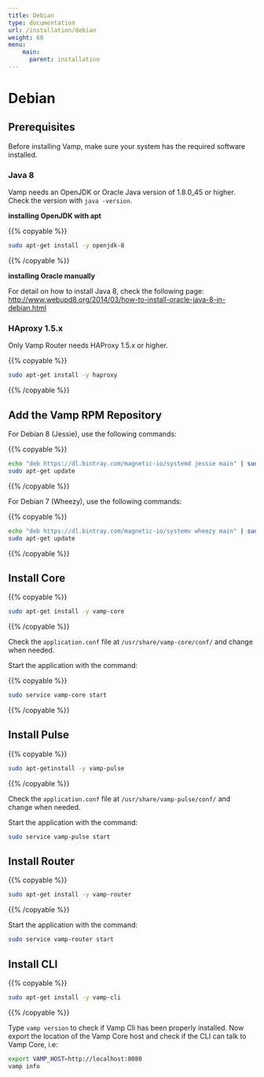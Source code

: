 ```yaml
---
title: Debian
type: documentation
url: /installation/debian
weight: 60
menu:
    main:
      parent: installation
---
```


# Debian

## Prerequisites

Before installing Vamp, make sure your system has the required software installed.

### Java 8

Vamp needs an OpenJDK or Oracle Java version of 1.8.0_45 or higher. Check the version with `java -version`.

**installing OpenJDK with apt**

{{% copyable %}}
```bash
sudo apt-get install -y openjdk-8
```
{{% /copyable %}}

**installing Oracle manually**

For detail on how to install Java 8, check the following page: http://www.webupd8.org/2014/03/how-to-install-oracle-java-8-in-debian.html

### HAproxy 1.5.x

Only Vamp Router needs HAProxy 1.5.x or higher.

{{% copyable %}}
```bash
sudo apt-get install -y haproxy
```
{{% /copyable %}}

## Add the Vamp RPM Repository

For Debian 8 (Jessie), use the following commands:

{{% copyable %}}
```bash
echo "deb https://dl.bintray.com/magnetic-io/systemd jessie main" | sudo tee -a /etc/apt/sources.list
sudo apt-get update
```
{{% /copyable %}}


For Debian 7 (Wheezy), use the following commands:

{{% copyable %}}
```bash
echo "deb https://dl.bintray.com/magnetic-io/systemv wheezy main" | sudo tee -a /etc/apt/sources.list
sudo apt-get update
```
{{% /copyable %}}


## Install Core

{{% copyable %}}
```bash
sudo apt-get install -y vamp-core
```
{{% /copyable %}}

Check the `application.conf` file at `/usr/share/vamp-core/conf/` and change when needed.

Start the application with the command:

{{% copyable %}}
```bash
sudo service vamp-core start
```
{{% /copyable %}}

## Install Pulse

{{% copyable %}}
```bash
sudo apt-getinstall -y vamp-pulse
```
{{% /copyable %}}

Check the `application.conf` file at `/usr/share/vamp-pulse/conf/` and change when needed.

Start the application with the command:

```bash
sudo service vamp-pulse start
```

## Install Router

{{% copyable %}}
```bash
sudo apt-get install -y vamp-router
```
{{% /copyable %}}

Start the application with the command:

```bash
sudo service vamp-router start
```

## Install CLI

{{% copyable %}}
```bash
sudo apt-get install -y vamp-cli
```
{{% /copyable %}}

Type `vamp version` to check if Vamp Cli has been properly installed. 
Now export the location of the Vamp Core host and check if the CLI can talk to Vamp Core, i.e:

```bash
export VAMP_HOST=http://localhost:8080
vamp info
```

